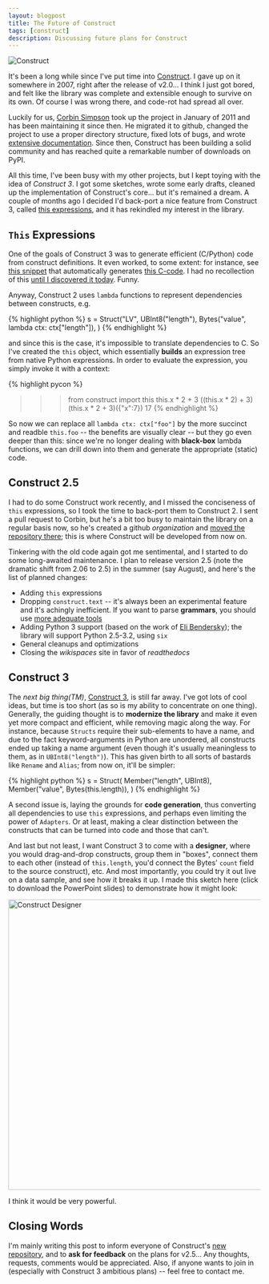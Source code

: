 ```yaml
---
layout: blogpost
title: The Future of Construct
tags: [construct]
description: Discussing future plans for Construct
---
```


<img src="http://tomerfiliba.com/static/res/2012-05-16-construct-logo-small.png" title="Construct" class="blog-post-image" />

It's been a long while since I've put time into [Construct](http://construct.wikispaces.com).
I gave up on it somewhere in 2007, right after the release of v2.0... I think I just got bored, 
and felt like the library was complete and extensible enough to survive on its own. Of course 
I was wrong there, and code-rot had spread all over.

Luckily for us, [Corbin Simpson](https://github.com/MostAwesomeDude/) took up the project in 
January of 2011 and has been maintaining it since then. He migrated it to github, changed the 
project to use a proper directory structure, fixed lots of bugs, and wrote 
[extensive documentation](http://construct.readthedocs.org/en/latest/). Since then, Construct 
has been building a solid community and has reached quite a remarkable number of downloads on PyPI. 

All this time, I've been busy with my other projects, but I kept toying with the idea of 
*Construct 3*. I got some sketches, wrote some early drafts, cleaned up the implementation of 
Construct's core... but it's remained a dream. A couple of months ago I decided I'd back-port a 
nice feature from Construct 3, called 
[this expressions](https://github.com/construct/construct/commit/969e5685ce7251af49c9e267a732b63bcea4e278),
and it has rekindled my interest in the library. 

`This` Expressions
------------------
One of the goals of Construct 3 was to generate efficient (C/Python) code from construct definitions.
It even worked, to some extent: for instance, see [this snippet](http://sebulbasvn.googlecode.com/svn/trunk/ccon/test.py) 
that automatically generates [this C-code](http://sebulbasvn.googlecode.com/svn/trunk/ccon/moshe.c). 
I had no recollection of this [until I discovered it today](https://github.com/MostAwesomeDude/construct/pull/20#issuecomment-5727638).
Funny.

Anyway, Construct 2 uses ``lambda`` functions to represent dependencies between constructs, e.g.

{% highlight python %}
s = Struct("LV",
    UBInt8("length"),
    Bytes("value", lambda ctx: ctx["length"]),
)
{% endhighlight %}

and since this is the case, it's impossible to translate dependencies to C. So I've created the 
``this`` object, which essentially **builds** an expression tree from native Python expressions.
In order to evaluate the expression, you simply invoke it with a context: 

{% highlight pycon %}
>>> from construct import this
>>> this.x * 2 + 3
((this.x * 2) + 3)
>>> (this.x * 2 + 3)({"x":7})
17
{% endhighlight %}

So now we can replace all ``lambda ctx: ctx["foo"]`` by the more succinct and readble ``this.foo`` --
the benefits are visually clear -- but they go even deeper than this: since we're no longer 
dealing with **black-box** lambda functions, we can drill down into them and generate the 
appropriate (static) code. 

Construct 2.5
-------------
I had to do some Construct work recently, and I missed the conciseness of ``this`` expressions,
so I took the time to back-port them to Construct 2. I sent a pull request to Corbin, but he's 
a bit too busy to maintain the library on a regular basis now, so he's created a github 
*organization* and [moved the repository there](https://github.com/construct/construct); 
this is where Construct will be developed from now on.

Tinkering with the old code again got me sentimental, and I started to do some long-awaited 
maintenance. I plan to release version 2.5 (note the dramatic shift from 2.06 to 2.5) in the summer 
(say August), and here's the list of planned changes:

* Adding ``this`` expressions
* Dropping ``construct.text`` -- it's always been an experimental feature and it's achingly 
  inefficient. If you want to parse **grammars**, you should use 
  [more adequate tools](http://wiki.python.org/moin/LanguageParsing)
* Adding Python 3 support (based on the work of [Eli Bendersky](https://github.com/MostAwesomeDude/construct/pull/19));
  the library will support Python 2.5-3.2, using ``six``
* General cleanups and optimizations
* Closing the *wikispaces* site in favor of *readthedocs*

Construct 3
-----------
The *next big thing(TM)*, [Construct 3](https://github.com/tomerfiliba/construct3), is still far away.
I've got lots of cool ideas, but time is too short (as so is my ability to concentrate on one thing).
Generally, the guiding thought is to **modernize the library** and make it even yet more compact 
and efficient, while removing magic along the way. For instance, because ``Structs`` require their 
sub-elements to have a name, and due to the fact keyword-arguments in Python are unordered, 
all constructs ended up taking a name argument (even though it's usually meaningless to them, 
as in ``UBInt8("length")``). This has given birth to all sorts of bastards like ``Rename`` and 
``Alias``; from now on, it'll be simpler:

{% highlight python %}
s = Struct(
    Member("length", UBInt8),
    Member("value", Bytes(this.length)),
)
{% endhighlight %}

A second issue is, laying the grounds for **code generation**, thus converting all dependencies 
to use ``this`` expressions, and perhaps even limiting the power of ``Adapters``. Or at least, 
making a clear distinction between the constructs that can be turned into code and those that can't.

And last but not least, I want Construct 3 to come with a **designer**, where you would drag-and-drop 
constructs, group them in "boxes", connect them to each other (instead of ``this.length``, you'd 
connect the Bytes' ``count`` field to the source construct), etc. And most importantly, you could
try it out live on a data sample, and see how it breaks it up. I made this sketch here (click to 
download the PowerPoint slides) to demonstrate how it might look:

<a href="http://tomerfiliba.com/static/res/2012-05-16-sketch.ppt">
<img src="http://tomerfiliba.com/static/res/2012-05-16-designer.png" title="Construct Designer" width="580px" />
</a>

I think it would be very powerful.

Closing Words
-------------
I'm mainly writing this post to inform everyone of Construct's [new repository](https://github.com/construct/construct),
and to **ask for feedback** on the plans for v2.5... Any thoughts, requests, comments would be
appreciated. Also, if anyone wants to join in (especially with Construct 3 ambitious plans) -- 
feel free to contact me.


